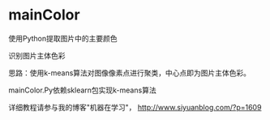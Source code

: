 # mainColor
使用Python提取图片中的主要颜色

识别图片主体色彩

思路：使用k-means算法对图像像素点进行聚类，中心点即为图片主体色彩。

mainColor.Py依赖sklearn包实现k-means算法

详细教程请参与我的博客"机器在学习"， http://www.siyuanblog.com/?p=1609
